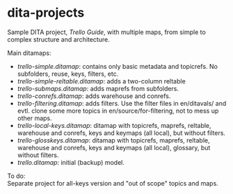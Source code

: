 # dita-projects
Sample DITA project, *Trello Guide*, with multiple maps, from simple to complex structure and architecture.

Main ditamaps:  
* _trello-simple.ditamap_: contains only basic metadata and topicrefs. No subfolders, reuse, keys, filters, etc.  
* _trello-simple-reltable.ditamap_: adds a two-column reltable   
* _trello-submaps.ditamap_: adds maprefs from subfolders.  
* _trello-conrefs.ditamap_: adds warehouse and conrefs.  
* _trello-filtering.ditamap_: adds filters. Use the filter files in en/ditavals/ and evtl. clone some more topics in en/source/for-filtering, not to mess up other maps. 
* _trello-local-keys.ditamap_: ditamap with topicrefs, maprefs, reltable, warehouse and conrefs, keys and keymaps (all local), but without filters.  
* _trello-glosskeys.ditamap_: ditamap with topicrefs, maprefs, reltable, warehouse and conrefs, keys and keymaps (all local), glossary, but without filters.  
* _trello.ditamap_:  initial (backup) model.

To do:  
Separate project for all-keys version and "out of scope" topics and maps.
